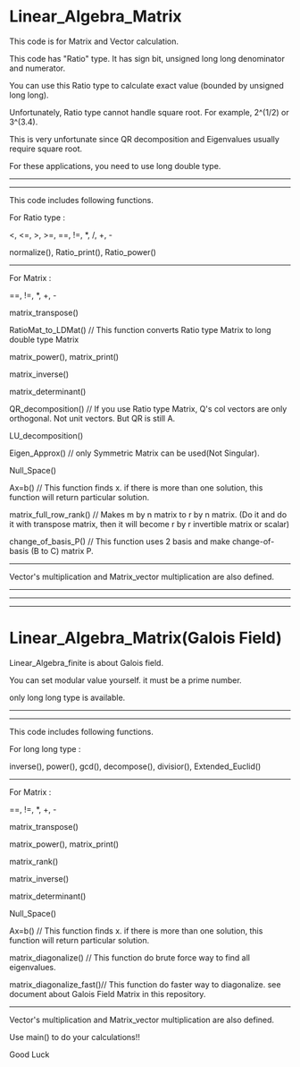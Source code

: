 # Linear_Algebra_Matrix
 


This code is for Matrix and Vector calculation.

This code has "Ratio" type. It has sign bit, unsigned long long denominator and numerator.




You can use this Ratio type to calculate exact value (bounded by unsigned long long).

Unfortunately, Ratio type cannot handle square root. For example, 2^(1/2) or 3^(3.4).

This is very unfortunate since QR decomposition and Eigenvalues usually require square root.

For these applications, you need to use long double type.



----------------------
-----------------------

This code includes following functions.

For Ratio type :

<, <=, >, >=, ==, !=, *, /, +, -

normalize(), Ratio_print(), Ratio_power()

-----------------------

For Matrix : 

==, !=, *, +, -


matrix_transpose()

RatioMat_to_LDMat()      // This function converts Ratio type Matrix to long double type Matrix

matrix_power(), matrix_print()

matrix_inverse()

matrix_determinant()

QR_decomposition()       // If you use Ratio type Matrix, Q's col vectors are only orthogonal. Not unit vectors. But QR is still A.

LU_decomposition()

Eigen_Approx()           // only Symmetric Matrix can be used(Not Singular).

Null_Space()

Ax=b()                   // This function finds x. if there is more than one solution, this function will return particular solution.

matrix_full_row_rank()   // Makes m by n matrix to r by n matrix. (Do it and do it with transpose matrix, then it will become r by r invertible matrix or scalar)

change_of_basis_P()      // This function uses 2 basis and make change-of-basis (B to C) matrix P.

--------------------------

Vector's multiplication and Matrix_vector multiplication are also defined.

--------------------------
------------------------
---------------------------


# Linear_Algebra_Matrix(Galois Field)
 

Linear_Algebra_finite is about Galois field.

You can set modular value yourself. it must be a prime number.

only long long type is available.



----------------------
-----------------------

This code includes following functions.

For long long type :

inverse(), power(), gcd(), decompose(), divisior(), Extended_Euclid()

-----------------------

For Matrix : 

==, !=, *, +, -

matrix_transpose()

matrix_power(), matrix_print()

matrix_rank()

matrix_inverse()

matrix_determinant()

Null_Space()

Ax=b()                   // This function finds x. if there is more than one solution, this function will return particular solution.

matrix_diagonalize()     // This function do brute force way to find all eigenvalues.

matrix_diagonalize_fast()// This function do faster way to diagonalize. see document about Galois Field Matrix in this repository.

---------------------

Vector's multiplication and Matrix_vector multiplication are also defined.

Use main() to do your calculations!!

Good Luck
